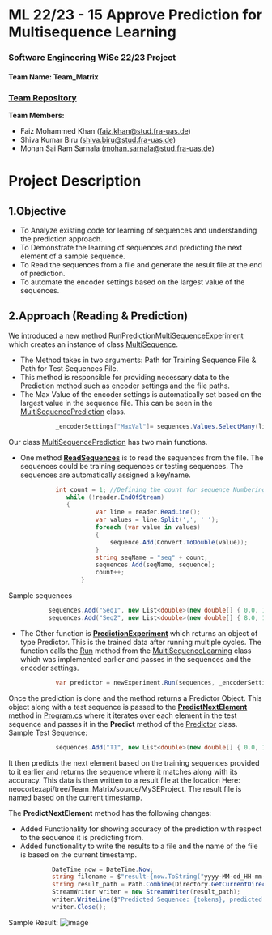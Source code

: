 # ML 22/23 - 15 Approve Prediction for Multisequence Learning
### Software Engineering WiSe 22/23 Project

#### Team Name: Team_Matrix
### [Team Repository](https://github.com/faizmohammedkhan7/neocortexapi_Team_Matrix/tree/Team_Matrix/source/MySEProject)
**Team Members:**
- Faiz Mohammed Khan (faiz.khan@stud.fra-uas.de)
- Shiva Kumar Biru (shiva.biru@stud.fra-uas.de)
- Mohan Sai Ram Sarnala (mohan.sarnala@stud.fra-uas.de)


**Project Description**
=============

1.Objective
-------------
- To Analyze existing code for learning of sequences and understanding the prediction approach.
- To Demonstrate the learning of sequences and predicting the next element of a sample sequence.
- To Read the sequences from a file and generate the result file at the end of prediction.
- To automate the encoder settings based on the largest value of the sequences.


2.Approach (Reading & Prediction)
-------------
We introduced a new method [RunPredictionMultiSequenceExperiment](https://github.com/faizmohammedkhan7/neocortexapi_Team_Matrix/blob/a2d17054d50cc663905b3666276f1692a6659a29/source/Samples/NeoCortexApiSample/Program.cs#L107) which creates an instance of class [MultiSequence](https://github.com/faizmohammedkhan7/neocortexapi_Team_Matrix/blob/Team_Matrix/source/Samples/NeoCortexApiSample/MultiSequenceLearningProject.cs).
- The Method takes in two arguments: Path for Training Sequence File & Path for Test Sequences File.
- This method is responsible for providing necessary data to the Prediction method such as encoder settings and the file paths. 
- The Max Value of the encoder settings is automatically set based on the largest value in the sequence file. This can be seen in the [MultiSequencePrediction](https://github.com/faizmohammedkhan7/neocortexapi_Team_Matrix/blob/Team_Matrix/source/Samples/NeoCortexApiSample/MultiSequenceLearningProject.cs) class.

```csharp
             _encoderSettings["MaxVal"]= sequences.Values.SelectMany(list => list).Max();
```

Our class [MultiSequencePrediction](https://github.com/faizmohammedkhan7/neocortexapi_Team_Matrix/blob/Team_Matrix/source/Samples/NeoCortexApiSample/MultiSequenceLearningProject.cs) has two main functions. 
- One method [**ReadSequences**](https://github.com/faizmohammedkhan7/neocortexapi_Team_Matrix/blob/a2d17054d50cc663905b3666276f1692a6659a29/source/Samples/NeoCortexApiSample/MultiSequenceLearningProject.cs#L43) is to read the sequences from the file. The sequences could be training sequences or testing sequences.
The sequences are automatically assigned a key/name.

```csharp
             int count = 1; //Defining the count for sequence Numbering
                while (!reader.EndOfStream)
                {
                        var line = reader.ReadLine();
                        var values = line.Split(',', ' ');
                        foreach (var value in values)
                        {
                            sequence.Add(Convert.ToDouble(value));
                        }
                        string seqName = "seq" + count;
                        sequences.Add(seqName, sequence);
                        count++;  
                    }
```
 Sample sequences

 ```csharp
            sequences.Add("Seq1", new List<double>(new double[] { 0.0, 1.0, 2.0, 3.0, 4.0, 2.0, 5.0 }));
            sequences.Add("Seq2", new List<double>(new double[] { 8.0, 1.0, 2.0, 9.0, 10.0, 7.0, 11.00 }));
```

- The Other function is [**PredictionExperiment**](https://github.com/faizmohammedkhan7/neocortexapi_Team_Matrix/blob/a2d17054d50cc663905b3666276f1692a6659a29/source/Samples/NeoCortexApiSample/MultiSequenceLearningProject.cs#L27) which returns an object of type Predictor. This is the trained data after running multiple cycles. 
The function calls the [Run](https://github.com/faizmohammedkhan7/neocortexapi_Team_Matrix/blob/a2d17054d50cc663905b3666276f1692a6659a29/source/Samples/NeoCortexApiSample/MultisequenceLearning.cs#L25) method from the [MultiSequenceLearning](https://github.com/faizmohammedkhan7/neocortexapi_Team_Matrix/blob/Team_Matrix/source/Samples/NeoCortexApiSample/MultisequenceLearning.cs) class which was implemented earlier and passes in the sequences and the encoder settings.

```csharp
             var predictor = newExperiment.Run(sequences, _encoderSettings);
```

 Once the prediction is done and the method returns a Predictor Object. This object along with a test sequence is passed to the [**PredictNextElement**](https://github.com/faizmohammedkhan7/neocortexapi_Team_Matrix/blob/a2d17054d50cc663905b3666276f1692a6659a29/source/Samples/NeoCortexApiSample/Program.cs#L144) method in [Program.cs](https://github.com/faizmohammedkhan7/neocortexapi_Team_Matrix/blob/Team_Matrix/source/Samples/NeoCortexApiSample/Program.cs) where it iterates over each element in the test sequence and passes it in the **Predict** method of the [Predictor](https://github.com/faizmohammedkhan7/neocortexapi_Team_Matrix/blob/Team_Matrix/source/NeoCortexApi/Predictor.cs) class.
Sample Test Sequence:
```csharp
             sequences.Add("T1", new List<double>(new double[] { 0.0, 1.0, 2.0, 3.0 }));
```

 It then predicts the next element based on the training sequences provided to it earlier and returns the sequence where it matches along with its accuracy. This data is then written to a result file at the location Here: neocortexapi/tree/Team_Matrix/source/MySEProject.
The result file is named based on the current timestamp.

The **PredictNextElement** method has the following changes:
- Added Functionality for showing accuracy of the prediction with respect to the sequence it is predicting from.
- Added functionality to write the results to a file and the name of the file is based on the current timestamp.

```csharp
            DateTime now = DateTime.Now;
            string filename = $"result-{now.ToString("yyyy-MM-dd_HH-mm-ss-fff")}.txt";
            string result_path = Path.Combine(Directory.GetCurrentDirectory(), @"..\..\..\..\..\MySEProject\", filename);
            StreamWriter writer = new StreamWriter(result_path);
            writer.WriteLine($"Predicted Sequence: {tokens}, predicted next element {tokens2.Last()} with Accuracy of {accuracy} %");
            writer.Close();
```
Sample Result:
![image](https://user-images.githubusercontent.com/59792795/227899965-bb71ba6b-fda1-4627-a9bf-acb5adb2af30.png)



                                        
                                         
                                        
